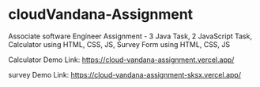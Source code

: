 # cloudVandana-Assignment
Associate software Engineer Assignment - 3 Java Task, 2 JavaScript Task, Calculator using HTML, CSS, JS, Survey Form using HTML, CSS, JS


Calculator Demo Link: https://cloud-vandana-assignment.vercel.app/

survey Demo Link: https://cloud-vandana-assignment-sksx.vercel.app/
